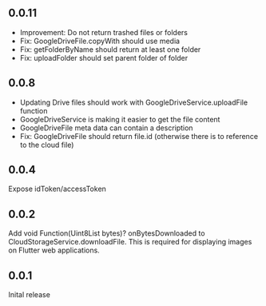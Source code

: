 ## 0.0.11

* Improvement: Do not return trashed files or folders
* Fix: GoogleDriveFile.copyWith should use media
* Fix: getFolderByName should return at least one folder
* Fix: uploadFolder should set parent folder of folder

## 0.0.8

* Updating Drive files should work with GoogleDriveService.uploadFile function
* GoogleDriveService is making it easier to get the file content
* GoogleDriveFile meta data can contain a description
* Fix: GoogleDriveFile should return file.id (otherwise there is to reference to the cloud file)

## 0.0.4

Expose idToken/accessToken

## 0.0.2

Add void Function(Uint8List bytes)? onBytesDownloaded to CloudStorageService.downloadFile. This is required for
displaying images on Flutter web applications.

## 0.0.1

Inital release